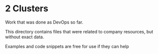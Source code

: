 # 2 Clusters

Work that was done as DevOps so far.

This directory contains files that were related to company resources, but without exact data.

Examples and code snippets are free for use if they can help
